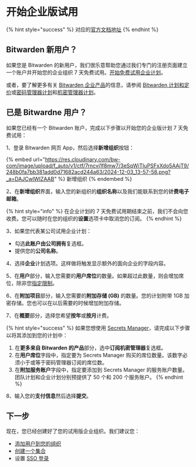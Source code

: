 # 开始企业版试用

{% hint style="success" %}
对应的[官方文档地址](https://bitwarden.com/help/enterprise-free-trial/)
{% endhint %}

## Bitwarden 新用户？ <a href="#new-to-bitwarden" id="new-to-bitwarden"></a>

如果您是 Bitwarden 的新用户，我们很乐意帮助您通过我们专门的注册页面建立一个账户并开始您的企业组织 7 天免费试用。[开始免费试用企业计划](https://vault.bitwarden.com/#/register?org=enterprise)。

或者，要了解更多有关 [Bitwarden 企业产品](https://bitwarden.com/products/business/)的信息，请参阅 [Bitwarden 计划和定价](https://bitwarden.com/pricing/business/)或[密码管理器计划](password-manager/about-bitwarden-plans.md#enterprise-organizations)和[机密管理器计划](secrets-manager/secrets-manager-plans.md)。

## 已是 Bitwardne 用户？ <a href="#already-a-user" id="already-a-user"></a>

如果您已经有一个 Bitwarden 账户，完成以下步骤以开始您的企业版计划 7 天免费试用：

1、登录 Bitwarden 网页 App，然后选择**新增组织**按钮：

{% embed url="https://res.cloudinary.com/bw-com/image/upload/f_auto/v1/ctf/7rncvj1f8mw7/3eSqWiTIuPSFxXdo5AAjT9/248b0fa7bb381add0d71682acd244a63/2024-12-03_13-57-58.png?_a=DAJCwlWIZAAB" %}
新增组织
{% endembed %}

2、在**新增组织**界面，输入您的新组织的**组织名称**以及我们能联系到您的**计费电子邮箱**。

{% hint style="info" %}
在企业计划的 7 天免费试用期结束之前，我们不会向您收费。您可以随时在您的组织的**设置**选项卡中取消您的订阅。
{% endhint %}

3、如果您代表某公司试用企业计划：

* 勾选**此账户由公司拥有**复选框。
* 提供您的**公司名称**。

4、选择**企业**计划选项。这样做将触发显示额外的面向企业的字段内容。

5、在**用户**部分，输入您需要的**用户席位**的数量。如果超过此数量，则会增加席位，除非您[指定限制](../organizations/user-management.md#set-a-seat-limit)。

6、在**附加项目**部分，输入您需要的**附加存储 (GB)** 的数量。您的计划附带 1GB 加密存储。您也可以在以后需要的时候增加附加存储。

7、在**概要**部分，选择您希望**按年**或**按月**计费。

{% hint style="success" %}
如果您想使用 [Secrets Manager](../secrets-manager/secrets-manager-overview.md)，请完成以下步骤以将其添加到您的计划中：

1. 在**更多来自 Bitwarden 的产品**部分，选中**订阅机密管理器**复选框。
2. 在**用户席位**字段中，指定要为 Secrets Manager 购买的席位数量。该数字必须小于或等于密码管理器订阅的席位数。
3. 在**附加服务账户**字段中，指定要添加到 Secrets Manager 的服务账户数量。团队计划和企业计划分别预提供了 50 个和 200 个服务账户。
{% endhint %}

8、输入您的**支付信息**然后选择**提交**。

## 下一步 <a href="#next-steps" id="next-steps"></a>

现在，您已经创建好了您的试用版企业组织。我们建议您：

* [添加用户到您的组织](../organizations/user-management.md)
* [创建一个集合](../admin-console/organization-basics/about-collections.md#create-a-collection)
* 设置 [SSO 登录](../login-with-sso/about-login-with-sso.md)
